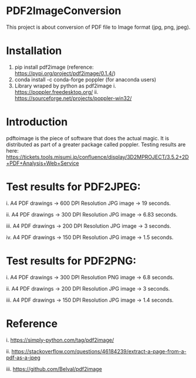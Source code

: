 # PDF2ImageConversion
This project is about conversion of PDF file to Image format (jpg, png, jpeg).

# Installation
1. pip install pdf2image (reference: https://pypi.org/project/pdf2image/0.1.4/)
3. conda install -c conda-forge poppler (for anaconda users)
2. Library wraped by python as pdf2image
  i. https://poppler.freedesktop.org/
  ii. https://sourceforge.net/projects/poppler-win32/

# Introduction
pdftoimage is the piece of software that does the actual magic. It is distributed as part of a greater package called poppler. Testing results are here: https://tickets.tools.misumi.jp/confluence/display/3D2MPROJECT/3.5.2+2D+PDF+Analysis+Web+Service
  
# Test results for PDF2JPEG:
i. A4 PDF drawings → 600 DPI Resolution JPG image → 19 seconds.

ii. A4 PDF drawings → 300 DPI Resolution JPG image → 6.83 seconds.

iii. A4 PDF drawings → 200 DPI Resolution JPG image → 3 seconds.

iv. A4 PDF drawings → 150 DPI Resolution JPG image → 1.5 seconds.

# Test results for PDF2PNG:

i. A4 PDF drawings → 300 DPI Resolution PNG image → 6.8 seconds.

ii. A4 PDF drawings → 200 DPI Resolution JPG image → 3 seconds.

iii. A4 PDF drawings → 150 DPI Resolution JPG image → 1.4 seconds.

# Reference
i. https://simply-python.com/tag/pdf2image/

ii. https://stackoverflow.com/questions/46184239/extract-a-page-from-a-pdf-as-a-jpeg

iii. https://github.com/Belval/pdf2image

